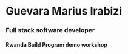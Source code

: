 # Guevara Marius Irabizi 
### Full stack software developer 
#### Rwanda Build Program demo workshop